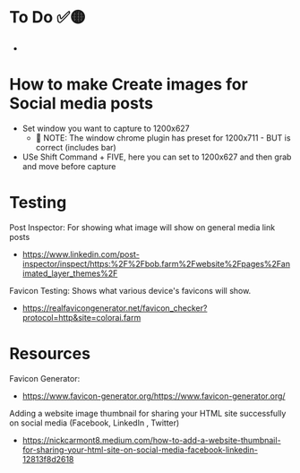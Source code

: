 # To Do ✅🟡
- 

# How to make Create images for Social media posts
- Set window you want to capture to 1200x627 
  - 🚨 NOTE: The window chrome plugin has preset for 1200x711 - BUT is correct (includes bar)
- USe Shift Command + FIVE, here you can set to 1200x627 and then grab and move before capture


# Testing

Post Inspector: For showing what image will show on general media link posts
- https://www.linkedin.com/post-inspector/inspect/https:%2F%2Fbob.farm%2Fwebsite%2Fpages%2Fanimated_layer_themes%2F

Favicon Testing: Shows what various device's favicons will show.
- https://realfavicongenerator.net/favicon_checker?protocol=http&site=colorai.farm

# Resources

Favicon Generator: 
- https://www.favicon-generator.org/https://www.favicon-generator.org/

Adding a website image thumbnail for sharing your HTML site successfully on social media (Facebook, LinkedIn , Twitter) 
- https://nickcarmont8.medium.com/how-to-add-a-website-thumbnail-for-sharing-your-html-site-on-social-media-facebook-linkedin-12813f8d2618